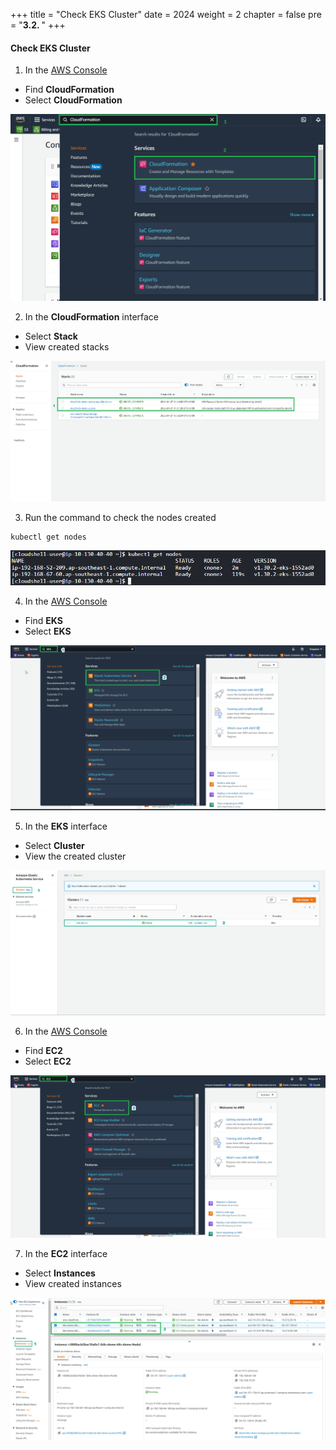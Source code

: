 +++
title = "Check EKS Cluster"
date = 2024
weight = 2
chapter = false
pre = "<b>3.2. </b>"
+++

#### Check EKS Cluster
1. In the [AWS Console](https://aws.amazon.com/console/)
- Find **CloudFormation**
- Select **CloudFormation**

![00001-Check-EKS-Cluster](/images/3-Create-EKS-cluster/2-Check-EKS-Cluster/00001-Check-EKS-Cluster.png?width=90pc)

2. In the **CloudFormation** interface
- Select **Stack**
- View created stacks

![00002-Check-EKS-Cluster](/images/3-Create-EKS-cluster/2-Check-EKS-Cluster/00002-Check-EKS-Cluster.png?width=90pc)

3. Run the command to check the nodes created
```
kubectl get nodes
```
![00003-Check-EKS-Cluster](/images/3-Create-EKS-cluster/2-Check-EKS-Cluster/00003-Check-EKS-Cluster.png?width=90pc)

4. In the [AWS Console](https://aws.amazon.com/console/)
- Find **EKS**
- Select **EKS**

![00004-Check-EKS-Cluster](/images/3-Create-EKS-cluster/2-Check-EKS-Cluster/00004-Check-EKS-Cluster.png?width=90pc)


5. In the **EKS** interface
- Select **Cluster**
- View the created cluster

![00005-Check-EKS-Cluster](/images/3-Create-EKS-cluster/2-Check-EKS-Cluster/00005-Check-EKS-Cluster.png?width=90pc)

6. In the [AWS Console](https://aws.amazon.com/console/)
- Find **EC2**
- Select **EC2**

![00006-Check-EKS-Cluster](/images/3-Create-EKS-cluster/2-Check-EKS-Cluster/00006-Check-EKS-Cluster.png?width=90pc)

7. In the **EC2** interface
- Select **Instances**
- View created instances
 
![00007-Check-EKS-Cluster](/images/3-Create-EKS-cluster/2-Check-EKS-Cluster/00007-Check-EKS-Cluster.png?width=90pc)

